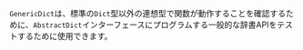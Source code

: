 `GenericDict`は、標準の`Dict`型以外の連想型で関数が動作することを確認するために、`AbstractDict`インターフェースにプログラムする一般的な辞書APIをテストするために使用できます。
